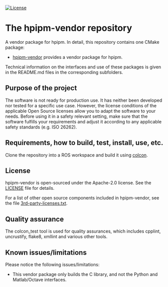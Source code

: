 [![License](https://img.shields.io/badge/License-Apache%202-blue.svg)](LICENSE)

# The hpipm-vendor repository
A vendor package for hpipm. In detail, this repository contains one CMake package:

*   [hpipm-vendor](hpipm-vendor/) provides a vendor package for hpipm.

Technical information on the interfaces and use of these packages is given in the README.md files in the corresponding subfolders.


## Purpose of the project

The software is not ready for production use. It has neither been developed nor tested for a specific use case. However, the license conditions of the applicable Open Source licenses allow you to adapt the software to your needs. Before using it in a safety relevant setting, make sure that the software fulfills your requirements and adjust it according to any applicable safety standards (e.g. ISO 26262).


## Requirements, how to build, test, install, use, etc.

Clone the repository into a ROS workspace and build it using [colcon](https://colcon.readthedocs.io/).


## License

hpipm-vendor is open-sourced under the Apache-2.0 license. See the [LICENSE](LICENSE) file for details.

For a list of other open source components included in hpipm-vendor, see the file [3rd-party-licenses.txt](3rd-party-licenses.txt).


## Quality assurance

The colcon_test tool is used for quality assurances, which includes cpplint, uncrustify, flake8, xmllint and various other tools.


## Known issues/limitations

Please notice the following issues/limitations:

* This vendor package only builds the C library, and not the Python and Matlab/Octave interfaces.

